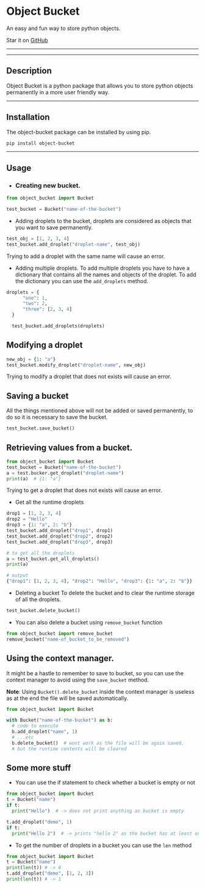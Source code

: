 # Object Bucket
An easy and fun way to store python objects.

Star it on [GitHub](https://github.com/Adwaith-Rajesh/object-bucket)
____
___
## Description
Object Bucket is a python package that allows you to store python objects permanently in a more user friendly way.

___
## Installation

The object-bucket package can be installed by using pip.
```bash
pip install object-bucket
```

___
## Usage

  - ### Creating new bucket.
  ```python
  from object_bucket import Bucket

  test_bucket = Bucket("name-of-the-bucket")
  ```
  - Adding droplets to the bucket, droplets are considered as objects that you want to save permanently.

  ```python
  test_obj = [1, 2, 3, 4]
  test_bucket.add_droplet("droplet-name", test_obj)
  ```
  Trying to add a droplet with the same name will cause an error.

  - Adding multiple droplets.
  To add multiple droplets you have to have a dictionary that contains all the names and objects of the droplet.
  To add the dictionary you can use the ```add_droplets``` method.
  ```python
  droplets = {
        "one": 1,
        "two": 2,
        "three": [2, 3, 4]
    }

    test_bucket.add_droplets(droplets)
  ```

## Modifying a droplet
  ```python
  new_obj = {1: "a"}
  test_bucket.modify_droplet("droplet-name", new_obj)
  ```
  Trying to modify a droplet that does not exists will cause an error.

## Saving a bucket

  All the things mentioned above will not be added or saved permanently, to do so it is necessary to save the bucket.
  ```python
  test_bucket.save_bucket()
  ```
## Retrieving values from a bucket.
 ```python
 from object_bucket import Bucket
 test_bucket = Bucket("name-of-the-bucket")
 a = test.bucker.get_droplet("droplet-name")
 print(a)  # {1: "a"}

 ```
 Trying to get a droplet that does not exists will cause an error.

 - Get all the runtime droplets
 ```python
 drop1 = [1, 2, 3, 4]
 drop2 = "Hello"
 drop3 = {1: "a", 2: "b"}
 test_bucket.add_droplet("drop1", drop1)
 test_bucket.add_droplet("drop2", drop2)
 test_bucket.add_droplet("drop3", drop3)

 # to get all the droplets
 a = test_bucket.get_all_droplets()
 print(a)

 # output
 {"drop1": [1, 2, 3, 4], "drop2": "Hello", "drop3": {1: "a", 2: "b"}}
 ```
 - Deleting a bucket
 To delete the bucket and to clear the runtime storage of all the droplets.
 ```python
 test_bucket.delete_bucket()
 ```
  - You can also delete a bucket using ```remove_bucket``` function
  ```python
  from object_bucket import remove_bucket
  remove_bucket("name-of_bucket_to_be_removed")
  ```

## Using the context manager.
 It might be a hastle to remember to save to bucket, so you can use the context manager to avoid using the ```save_bucket``` method.

 **Note**: Using ```Bucket().delete_bucket``` inside the context manager is useless as at the end the file will be saved automatically.

 ```python
 from object_bucket import Bucket

 with Bucket("name-of-the-bucket") as b:
   # code to execute
   b.add_droplet("name", 1)
   # ...etc
   b.delete_bucket()  # wont work as the file will be again saved,
   # but the runtime contents will be cleared
 ```

## Some more stuff

  - You can use the if statement to check whether a bucket is empty or not
  ```python
  from object_bucket import Bucket
  t = Bucket("name")
  if t:
    print("Hello")  # -> does not print anything as bucket is empty

  t.add_droplet("demo", 1)
  if t:
    print("Hello 2")  # -> prints "hello 2" as the bucket has at least one droplet
  ```

  - To get the number of droplets in a bucket you can use the ```len``` method
  ```python
  from object_bucket import Bucket
  t = Bucket("name")
  print(len(t)) # -> 0
  t.add_droplet("demo", [1, 2, 3])
  print(len(t)) # -> 1
  ```
